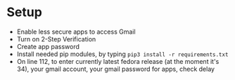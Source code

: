 # Setup
* Enable less secure apps to access Gmail
* Turn on 2-Step Verification
* Create app password
* Install needed pip modules, by typing ```pip3 install -r requirements.txt``` 
* On line 112, to enter currently latest fedora release (at the moment it's 34), your gmail account, your gmail password for apps, check delay
